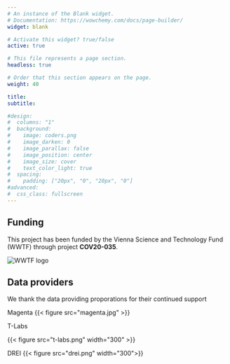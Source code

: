 ```yaml
---
# An instance of the Blank widget.
# Documentation: https://wowchemy.com/docs/page-builder/
widget: blank

# Activate this widget? true/false
active: true

# This file represents a page section.
headless: true

# Order that this section appears on the page.
weight: 40

title:  
subtitle:

#design:
#  columns: "1"
#  background:
#    image: coders.png
#    image_darken: 0
#    image_parallax: false
#    image_position: center
#    image_size: cover
#    text_color_light: true
#  spacing:
#    padding: ["20px", "0", "20px", "0"]
#advanced:
#  css_class: fullscreen
---
```


## Funding

This project has been funded by the Vienna Science and Technology Fund (WWTF) through project **COV20-035**.

![WWTF logo](https://upload.wikimedia.org/wikipedia/commons/2/25/WWTF_Logo.jpg)


## Data providers

We thank the data providing proporations for their continued support

Magenta
{{< figure src="magenta.jpg" >}}

T-Labs

{{< figure src="t-labs.png" width="300" >}}

DREI
{{< figure src="drei.png" width="300">}}